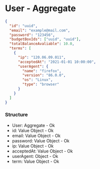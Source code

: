 # User - Aggregate

```json
{
  "id": "uuid",
  "email": "example@mail.com",
  "password": "123456",
  "budgetBoxIds": ["uuid", "uuid"],
  "totalBalanceAvaliable": 10.0,
  "terms": [
    {
      "ip": "120.06.09.011",
      "acceptedAt": "2021-01-01 10:00:00",
      "userAgent": {
        "name": "firefox",
        "version": "86.0.0",
        "os": "Linux",
        "type": "browser"
      }
    }
  ]
}
```

### Structure

- User: Aggregate - Ok
- id: Value Object - Ok
- email: Value Object - Ok
- password: Value Object - Ok
- ip: Value Object - Ok
- acceptedAt: Value Object - Ok
- userAgent: Object - Ok
- term: Value Object - Ok
